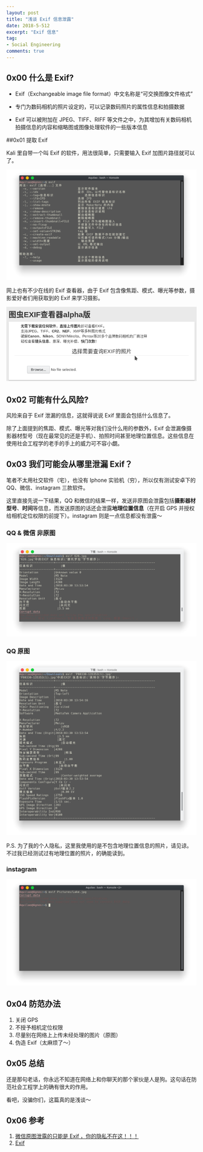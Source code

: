 ```yaml
---
layout: post
title: "浅谈 Exif 信息泄露"
date: 2018-5-512
excerpt: "Exif 信息"
tag:
- Social Engineering
comments: true
---
```


## 0x00 什么是 Exif?

* Exif（Exchangeable image file format）中文名称是“可交换图像文件格式”

* 专门为数码相机的照片设定的，可以记录数码照片的属性信息和拍摄数据

* Exif 可以被附加在 JPEG、TIFF、RIFF 等文件之中，为其增加有关数码相机拍摄信息的内容和缩略图或图像处理软件的一些版本信息



##0x01 提取 Exif

Kali 里自带一个叫 Exif 的软件，用法很简单，只需要输入 Exif 加图片路径就可以了。

![Exif](https://github.com/Aquilao/Blog/raw/master/assets/img/Exif-img/exif.png)

网上也有不少在线的 Exif 查看器，由于 Exif 包含像焦距、模式、曝光等参数，摄影爱好者们用获取到的 Exif 来学习摄影。

![在线 Exif 查看器](https://github.com/Aquilao/Blog/raw/master/assets/img/Exif-img/exif_online.png)



## 0x02 可能有什么风险?

风险来自于 Exif 泄漏的信息，这就得说说 Exif 里面会包括什么信息了。

除了上面提到的焦距、模式、曝光等对我们没什么用的参数外，Exif 会泄漏像摄影器材型号（现在最常见的还是手机）、拍照时间甚至地理位置信息。这些信息在使用社会工程学的老手的手上的威力可不容小覷。



## 0x03 我们可能会从哪里泄漏 Exif？

笔者不太用社交软件（宅），也没有 Iphone 实验机（穷），所以仅有测试安卓下的QQ、微信、instagram 三款软件。

这里直接先说一下结果，QQ 和微信的结果一样，发送非原图会泄露包括**摄影器材型号**、**时间**等信息，而发送原图的话还会泄露**地理位置信息**（在开启 GPS 并授权给相机定位权限的前提下）。instagram 则是一点信息都没有泄露～


### QQ & 微信 非原图

![QQ & 微信 非原图](https://github.com/Aquilao/Blog/raw/master/assets/img/Exif-img/exif_qq_img.png)

### QQ 原图

![QQ & 微信 原图](https://github.com/Aquilao/Blog/raw/master/assets/img/Exif-img/exif_picture.png)

P.S. 为了我的个人隐私，这里我使用的是不包含地理位置信息的照片，请见谅。不过我已经测试过有地理位置的照片，的确能读到。

### instagram

![instagram](https://github.com/Aquilao/Blog/raw/master/assets/img/Exif-img/exif_ins.png)



## 0x04 防范办法

1. 关闭 GPS
2. 不授予相机定位权限
3. 尽量别在网络上上传未经处理的图片（原图）
4. 伪造 Exif（太麻烦了～）


## 0x05 总结

还是那句老话，你永远不知道在网络上和你聊天的那个家伙是人是狗。这句话在防范社会工程学上的确有很大的作用。

看吧，没骗你们，这篇真的是浅谈～



## 0x06 参考

1. [微信原图泄露的只能是 Exif ，你的隐私不在这！！！](https://segmentfault.com/a/1190000010965488#articleHeader0)
2. [Exif](https://en.wikipedia.org/wiki/Exif)
